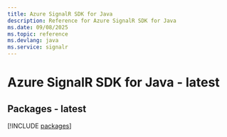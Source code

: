 ```yaml
---
title: Azure SignalR SDK for Java
description: Reference for Azure SignalR SDK for Java
ms.date: 09/08/2025
ms.topic: reference
ms.devlang: java
ms.service: signalr
---
```

# Azure SignalR SDK for Java - latest
## Packages - latest
[!INCLUDE [packages](signalr-index.md)]
